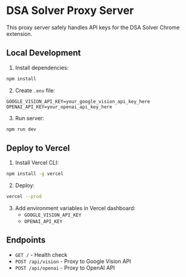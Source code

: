 # DSA Solver Proxy Server

This proxy server safely handles API keys for the DSA Solver Chrome extension.

## Local Development

1. Install dependencies:
```bash
npm install
```

2. Create `.env` file:
```
GOOGLE_VISION_API_KEY=your_google_vision_api_key_here
OPENAI_API_KEY=your_openai_api_key_here
```

3. Run server:
```bash
npm run dev
```

## Deploy to Vercel

1. Install Vercel CLI:
```bash
npm install -g vercel
```

2. Deploy:
```bash
vercel --prod
```

3. Add environment variables in Vercel dashboard:
   - `GOOGLE_VISION_API_KEY`
   - `OPENAI_API_KEY`

## Endpoints

- `GET /` - Health check
- `POST /api/vision` - Proxy to Google Vision API
- `POST /api/openai` - Proxy to OpenAI API 
